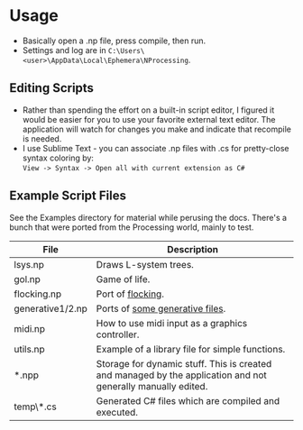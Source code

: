
# Usage
- Basically open a .np file, press compile, then run.
- Settings and log are in `C:\Users\<user>\AppData\Local\Ephemera\NProcessing`.


## Editing Scripts
- Rather than spending the effort on a built-in script editor, I figured it would be easier for you to use your favorite external text editor. The application will watch for changes you make and indicate that recompile is needed.  
- I use Sublime Text - you can associate .np files with .cs for pretty-close syntax coloring by:  
  `View -> Syntax -> Open all with current extension as C#`


## Example Script Files
See the Examples directory for material while perusing the docs. There's a bunch that were ported from the Processing world, mainly to test.

File             | Description
----             | -----------
lsys.np          | Draws L-system trees.
gol.np           | Game of life.
flocking.np      | Port of [flocking](https://processing.org/examples/flocking.html).
generative1/2.np | Ports of [some generative files](http://alpha.editor.p5js.org/generative-design/sketches).
midi.np          | How to use midi input as a graphics controller.
utils.np         | Example of a library file for simple functions.
*.npp            | Storage for dynamic stuff. This is created and managed by the application and not generally manually edited.
temp\\\*.cs      | Generated C# files which are compiled and executed.
